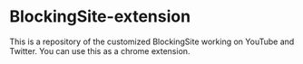 # BlockingSite-extension
This is a repository of the customized BlockingSite working on YouTube and Twitter. You can use this as a chrome extension.
